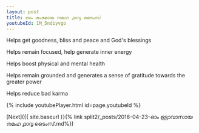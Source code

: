```yaml
---
layout: post
title: ഓം കുംഭമായ നമഹ ൧൦൮ ടൈംസ്
youtubeId: 1M_5ndiyvgo
---
```

 
 
Helps get goodness, bliss and peace and God's blessings
 
Helps remain focused, help generate inner energy 
 
Helps boost physical and mental health 
 
Helps remain grounded and generates a sense of gratitude towards the greater power 
 
Helps reduce bad karma
 
 
 
 


{% include youtubePlayer.html id=page.youtubeId %}
 
[Next]({{ site.baseurl }}{% link  split2/_posts/2016-04-23-ഓം ഭൂട്ടാവാസായ നമഹ ൧൦൮ ടൈംസ്.md%})
 
